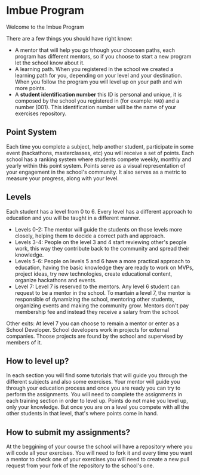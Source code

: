 # Imbue Program

Welcome to the Imbue Program

There are a few things you should have right know:
- A mentor that will help you go trhough your choosen paths, each program has different mentors, so if you choose to start a new program let the school know about it.
- A learning path. When you registered in the school we created a learning path for you, depending on your level and your destination. When you follow the program you will level up on your path and win more points.
- A **student identification number** this ID is personal and unique, it is composed by the school you registered in (for example: `MAD`) and a number (001).
This identification number will be the name of your exercises repository.


## Point System

Each time you complete a subject, help another student, participate in some event (hackathons, masterclasses, etc) you will receive a set of points. Each school has a ranking system where students compete weekly, monthly and yearly within this point system. Points serve as a visual representation of your engagement in the school's community. It also serves as a metric to measure your progress, along with your level.

## Levels

Each student has a level from 0 to 6. Every level has a different approach to education and you will be taught in a different manner. 
- Levels 0-2: The mentor will guide the students on those levels more closely, helping them to decide a correct path and approach. 
- Levels 3-4: People on the level 3 and 4 start reviewing other's people work, this way they contribute back to the community and spread their knowledge.
- Levels 5-6: People on levels 5 and 6 have a more practical approach to education, having the basic knowledge they are ready to work on MVPs, project ideas, try new technologies, create educational content, organize hackathons and events.
- Level 7: Level 7 is reserved to the mentors. Any level 6 student can request to be a mentor in the school. To mantain a level 7, the mentor is responsible of dynamizing the school, mentoring other students, organizing events and making the community grow. Mentors don't pay membership fee and instead they receive a salary from the school. 

Other exits: At level 7 you can choose to remain a mentor or enter as a School Developer. School developers work in projects for external companies. Thoose projects are found by the school and supervised by members of it.


## How to level up?
In each section you will find some tutorials that will guide you through the different subjects and also some exercises.  Your mentor will guide you through your education process and once you are ready you can try to perform the assignments. You will need to complete the assignments in each training section in order to level up. 
Points do not make you level up, only your knowledge. But once you are on a level you compete with all the other students in that level, that's where points come in hand.

## How to submit my assignments? 

At the beggining of your course the school will have a repository where you will code all your exercises. You will need to fork it and every time you want a mentor to check one of your exercises you will need to create a new pull request from your fork of the repository to the school's one.

